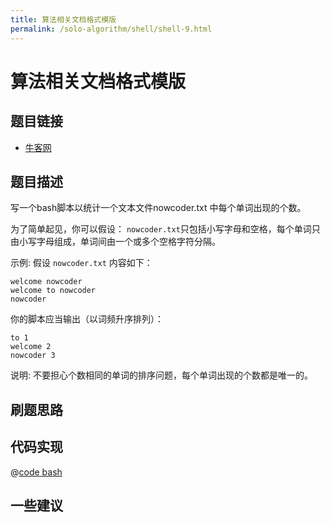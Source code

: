 ```yaml
---
title: 算法相关文档格式模版
permalink: /solo-algorithm/shell/shell-9.html
---
```


# 算法相关文档格式模版

## 题目链接

- [牛客网](https://www.nowcoder.com/share/jump/8484115461699868088684)

## 题目描述

写一个bash脚本以统计一个文本文件nowcoder.txt 中每个单词出现的个数。

为了简单起见，你可以假设：
`nowcoder.txt`只包括小写字母和空格，每个单词只由小写字母组成，单词间由一个或多个空格字符分隔。

示例:
假设 `nowcoder.txt` 内容如下：

```text
welcome nowcoder
welcome to nowcoder
nowcoder
```

你的脚本应当输出（以词频升序排列）：

```text
to 1
welcome 2
nowcoder 3
```

说明:
不要担心个数相同的单词的排序问题，每个单词出现的个数都是唯一的。

## 刷题思路

## 代码实现

@[code bash](@algorithm/shell/shell-1.sh)

## 一些建议
